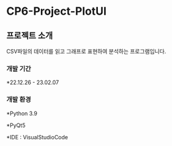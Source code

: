 # CP6-Project-PlotUI
## 프로젝트 소개
CSV파일의 데이터를 읽고 그래프로 표현하여 분석하는 프로그램입니다.
### 개발 기간
*22.12.26 - 23.02.07
### 개발 환경
*Python 3.9

*PyQt5

*IDE : VisualStudioCode
